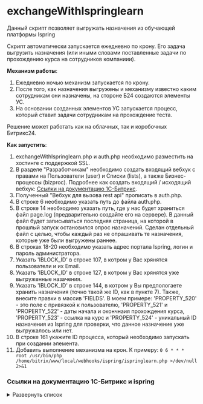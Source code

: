 # exchangeWithIspringlearn
Данный скрипт позволяет выгружать назначения из обучающей платформы Ispring 

Скрипт автоматически запускается ежедневно по крону. Его задача выгрузить назначения (или иными словами поставленные задачи по прохождению курса на сотрудников компаниии).

**Механизм работы**:

1. Ежедневно ночью механизм запускается по крону.
2. После того, как назначения выгружены и механизму известно каким сотрудникам они назначены, на стороне Б24 создаются элементы УС. 
3. На основании созданных элементов УС запускается процесс, который ставит задачи сотрудникам на прохождение теста.

Решение может работать как на облачных, так и коробочных Битрикс24. 

**Как запустить**:
1. exchangeWithIspringlearn.php и auth.php необходимо разместить на хостинге с поддержкой SSL.
2. В разделе "Разработчикам" необходимо создать входящий вебхук с правами на Пользователи (user) и Списки (lists), а также Бизнес-процессы (bizproc). Подробнее как создать входящий / исходящий вебхук: [Ссылки на документацию 1С-Битрикс](https://github.com/thnik911/callbackMangoTelecom/blob/main/README.md#%D1%81%D1%81%D1%8B%D0%BB%D0%BA%D0%B8-%D0%BD%D0%B0-%D0%B4%D0%BE%D0%BA%D1%83%D0%BC%D0%B5%D0%BD%D1%82%D0%B0%D1%86%D0%B8%D1%8E-1%D1%81-%D0%B1%D0%B8%D1%82%D1%80%D0%B8%D0%BA%D1%81).
3. Полученный "Вебхук для вызова rest api" прописать в auth.php.
4. В строке 6 необходимо указать путь до файла auth.php.
5. В строке 14 необходимо указать путь, где у нас будет храниться файл page.log (предварительно создайте его на сервере). В данный файл будет записываться последняя страница, на которой в прошлый запуск остановился опрос назначений. Сделан отдельный файл с целью, чтобы каждый раз не опрашивать те назначения, которые уже были выгружены раннее.
6. В строках 18-20 необходимо указать адрес портала Ispring, логин и пароль администратора.
7. Указать 'IBLOCK_ID' в строке 107, в котром у Вас хрянятся пользователи и их Email.
8. Указать 'IBLOCK_ID' в строке 127, в котром у Вас хрянятся уже выгруженные назачения.
9. Указать 'IBLOCK_ID' в строке 144, в котром у Вы предпологаете хранить назначения (точно такой же ID, как в пункте 7). Также, внесите правки в массив 'FIELDS'. В моем примере: 'PROPERTY_520' - это поле с привязкой к пользователю, 'PROPERTY_521' и 'PROPERTY_522' - даты начала и окончнаия прохождения курса, 'PROPERTY_523' - ссылка на курс и 'PROPERTY_524' - уникальный ID назначения из Ispring для проверки, что данное назначение уже выгружалось или нет.
10. В строке 161 укажите ID процесса, который необходимо запускать при создании элемента.
11. Добавить выполнение механизма на крон. К примеру: `0 6 * * * root /usr/bin/php /home/bitrix/www/local/webhooks/ispring/ispringlearn.php >/dev/null 2>&1`

### Ссылки на документацию 1С-Битрикс и ispring

<details><summary>Развернуть список</summary>

1. Как создать Webhook https://dev.1c-bitrix.ru/learning/course/index.php?COURSE_ID=99&LESSON_ID=8581&LESSON_PATH=8771.8583.8581
2. Документация по работе API ispring: https://docs.ispring.ru/display/L3/REST+API
</details>
